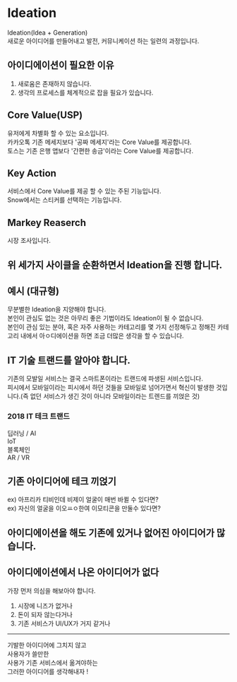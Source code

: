 
# Ideation
Ideation(Idea + Generation)  
새로운 아이디어를 만들어내고 발전, 커뮤니케이션 하는 일련의 과정입니다.  

## 아이디에이션이 필요한 이유  
1. 새로움은 존재하지 않습니다.
1. 생각의 프로세스를 체계적으로 잡을 필요가 있습니다.

## Core Value(USP)
유저에게 차별화 할 수 있는 요소입니다.  
카카오톡 기존 메세지보다 '공짜 메세지'라는 Core Value를 제공합니다.  
토스는 기존 은행 앱보다 '간편한 송금'이라는 Core Value를 제공합니다.  

## Key Action
서비스에서 Core Value를 제공 할 수 있는 주된 기능입니다.  
Snow에서는 스티커를 선택하는 기능입니다.  

## Markey Reaserch
시장 조사입니다.

## 위 세가지 사이클을 순환하면서 Ideation을 진행 합니다.  

## 예시 (대규형)
무분별한 Ideation을 지양해야 합니다.  
본인이 관심도 없는 것은 아무리 좋은 기법이라도 Ideation이 될 수 없습니다.  
본인이 관심 있는 분야, 혹은 자주 사용하는 카테고리를 몇 가지 선정해두고 정해진 카테고리 내에서 아ㅇ디에이션을 하면 조금 더많은 생각을 할 수 있습니다.  

## IT 기술 트랜드를 알아야 합니다.  
기존의 모발일 서비스는 결국 스마트폰이라는 트랜드에 파생된 서비스입니다.  
피시에서 모바일이라는 피시에서 하던 것들을 모바일로 넘어가면서 혁신이 발생한 것입니다.(즉 없던 서비스가 생긴 것이 아니라 모바일이라는 트렌드를 끼얹은 것)  

### 2018 IT 테크 트랜드
딥러닝 / AI  
IoT  
블록체인  
AR / VR  

## 기존 아이디어에 테크 끼얹기
ex) 아프리카 티비인데 비제이 얼굴이 매번 바뀔 수 있다면?  
ex) 자신의 얼굴을 이오ㅛㅇ한여 이모티콘을 만둘수 있다면?  

## 아이디에이션을 해도 기존에 있거나 없어진 아이디어가 많습니다.

## 아이디에이션에서 나온 아이디어가 없다
가장 먼저 의심을 해보아야 합니다.  
1. 시장에 니즈가 없거나
1. 돈이 되자 않는다거나
1. 기존 서비스가 UI/UX가 거지 같거나

---

기발한 아이디어에 그치지 않고  
사용자가 쓸만한  
사용가 기존 서비스에서 옮겨야하는  
그러한 아이디어를 생각해내자 !  

